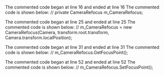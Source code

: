 The commented code began at line 16 and ended at line 16
The commented code is shown below:
       // private CameraRefocus m_CameraRefocus;


The commented code began at line 25 and ended at line 25
The commented code is shown below:
       //     m_CameraRefocus = new CameraRefocus(Camera, transform.root.transform, Camera.transform.localPosition);


The commented code began at line 31 and ended at line 31
The commented code is shown below:
          //  m_CameraRefocus.GetFocusPoint();


The commented code began at line 52 and ended at line 52
The commented code is shown below:
          //  m_CameraRefocus.SetFocusPoint();


